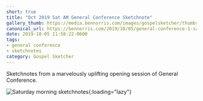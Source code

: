 ```yaml
---
short: true
title: "Oct 2019 Sat AM General Conference Sketchnote"
gallery_thumb: https://media.bennorris.com/images/gospelsketcher/thumbs/oct-19-1-sat-am.jpg
canonical_url: https://bennorris.com/2019/10/05/general-conference-1-sat-am-sketchnote
date: 2019-10-05 11:58:22-0600
tags:
- general conference
- sketchnotes
category: Gospel Sketcher
---
```


Sketchnotes from a marvelously uplifting opening session of General Conference.

![Saturday morning sketchnotes](https://media.bennorris.com/images/gospelsketcher/general-conference/oct-2019/oct-19-1-sat-am.jpg){:loading="lazy"}

